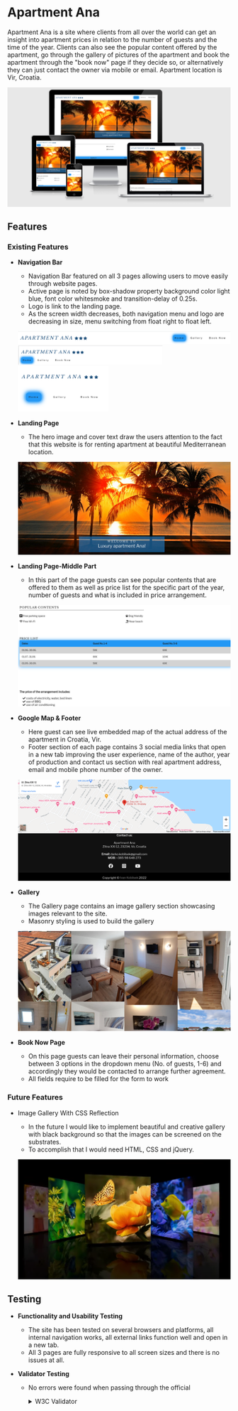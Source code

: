 # Apartment Ana

Apartment Ana is a site where clients from all over the world can get an insight into apartment prices in relation to the number of guests and the time of the year. Clients can also see the popular content offered by the apartment, go through the gallery of pictures of the apartment and book the apartment through the "book now" page if they decide so, or alternatively they can just contact the owner via mobile or email.
Apartment location is Vir, Croatia.

![Responsiveness Display](/assets/images-readme.md/am-i-responsive-doc.png)

## Features

### Existing Features

- __Navigation Bar__
    
  - Navigation Bar featured on all 3 pages allowing users to move easily through website pages.
  - Active page is noted by box-shadow property background color light blue, font color whitesmoke and transition-delay of 0.25s.
  - Logo is link to the landing page.
  - As the screen width decreases, both navigation menu and logo are decreasing in size, menu switching from float right to float left.

  ![Navbar large](/assets/images-readme.md/navbar-large-doc.png)
  ![Navbar large](/assets/images-readme.md/navbar-medium-doc.png)
  ![Navbar large](/assets/images-readme.md/navbar-small-doc.png)

- __Landing Page__

  - The hero image and cover text draw the users attention to the fact that this website is for renting apartment at beautiful Mediterranean location.

  ![Landing Image](/assets/images-readme.md/landing-page-doc.png)

- __Landing Page-Middle Part__

  - In this part of the page guests can see popular contents that are offered to them as well as price list for the specific part of the year, number of guests and what is included in price arrangement.

  ![Landing Image-Middle Part](/assets/images-readme.md/landing-page-middle-part-doc.png)

- __Google Map & Footer__

  - Here guest can see live embedded map of the actual address of the apartment in Croatia, Vir.
  - Footer section of each page contains 3 social media links that open in a new tab improving the user experience, name of the author, year of production and contact us section with real apartment address, email and mobile phone number of the owner.

  ![Map & Footer](/assets/images-readme.md/map-footer-doc.png)

- __Gallery__

  - The Gallery page contains an image gallery section showcasing images relevant to the site.
  - Masonry styling is used to build the gallery

  ![Gallery](/assets/images-readme.md/gallery-doc.png)

- __Book Now Page__

  - On this page guests can leave their personal information, choose between 3 options in the dropdown menu (No. of guests, 1-6) and accordingly they would be contacted to arrange further agreement.
  - All fields require to be filled for the form to work

### Future Features

- Image Gallery With CSS Reflection

  - In the future I would like to implement beautiful and creative gallery with black background so that the images can be screened on the substrates.
  - To accomplish that I would need HTML, CSS and jQuery.

  ![Gallery](/assets/images-readme.md/future-gallery-doc.png)

## Testing

- __Functionality and Usability Testing__

   - The site has been tested on several browsers and platforms, all internal navigation works, all external links function well and open in a new tab.
   - All 3 pages are fully responsive to all screen sizes and there is no issues at all.

- __Validator Testing__

  - No errors were found when passing through the official

    <details>
    <summary>W3C Validator</summary>

    - [index.html] (https://validator.w3.org/nu/?showsource=yes&doc=https%3A%2F%2Fkoby1705.github.io%2Fapartment-ana%2Findex.html)
    - [gallery.html] ()
